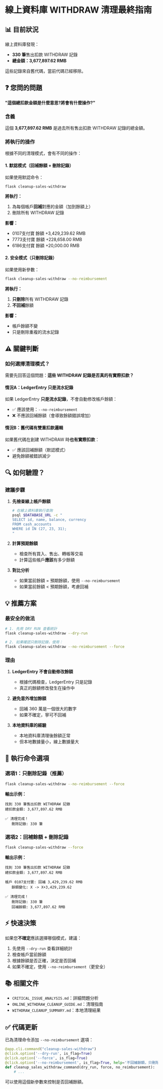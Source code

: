 # 線上資料庫 WITHDRAW 清理最終指南

## 📊 目前狀況

線上資料庫發現：
- **330 筆**售出扣款 WITHDRAW 記錄
- **總金額：3,677,897.62 RMB**

這些記錄來自舊代碼，當前代碼已經移除。

## ❓ 您問的問題

**"這個總扣款金額是什麼意思?將會有什麼操作?"**

### 含義

這個 **3,677,897.62 RMB** 是過去所有售出扣款 WITHDRAW 記錄的總金額。

### 將執行的操作

根據不同的清理模式，會有不同的操作：

#### 1. 默認模式（回補餘額 + 刪除記錄）

如果使用默認命令：
```bash
flask cleanup-sales-withdraw
```

**將執行：**
1. 為每個帳戶**回補**對應的金額（加到餘額上）
2. 刪除所有 WITHDRAW 記錄

**影響：**
- 0107支付寶 餘額 +3,429,239.62 RMB
- 7773支付寶 餘額 +228,658.00 RMB
- 6186支付寶 餘額 +20,000.00 RMB

#### 2. 安全模式（只刪除記錄）

如果使用新參數：
```bash
flask cleanup-sales-withdraw --no-reimbursement
```

**將執行：**
1. **只刪除**所有 WITHDRAW 記錄
2. **不回補**餘額

**影響：**
- 帳戶餘額不變
- 只是刪除重複的流水記錄

## ⚠️ 關鍵判斷

### 如何選擇清理模式？

需要先回答這個問題：**這些 WITHDRAW 記錄是否真的有實際扣款？**

#### 情況A：LedgerEntry 只是流水記錄

如果 LedgerEntry **只是流水記錄**，不會自動修改帳戶餘額：

- ✅ 應該使用：`--no-reimbursement`
- ❌ 不應該回補餘額（會導致餘額錯誤增加）

#### 情況B：舊代碼有雙重扣款邏輯

如果舊代碼在創建 WITHDRAW 時**也有實際扣款**：

- ✅ 應該回補餘額（默認模式）
- 避免餘額被錯誤減少

## 🔍 如何驗證？

### 建議步驟

1. **先檢查線上帳戶餘額**
   ```bash
   # 在線上資料庫執行查詢
   psql $DATABASE_URL -c "
   SELECT id, name, balance, currency 
   FROM cash_accounts 
   WHERE id IN (27, 23, 31);
   "
   ```

2. **計算預期餘額**
   - 檢查所有買入、售出、轉帳等交易
   - 計算這些帳戶**應該**有多少餘額

3. **對比分析**
   - 如果當前餘額 = 預期餘額，使用 `--no-reimbursement`
   - 如果當前餘額 < 預期餘額，考慮回補

## 💡 推薦方案

### 最安全的做法

```bash
# 1. 先用 DRY RUN 查看統計
flask cleanup-sales-withdraw --dry-run

# 2. 如果確認只刪除記錄，使用：
flask cleanup-sales-withdraw --no-reimbursement --force
```

### 理由

1. **LedgerEntry 不會自動修改餘額**
   - 根據代碼檢查，LedgerEntry 只是記錄
   - 真正的餘額修改發生在操作中

2. **避免意外增加餘額**
   - 回補 360 萬是一個很大的數字
   - 如果不確定，寧可不回補

3. **本地資料庫的經驗**
   - 本地資料庫清理後餘額正常
   - 但本地數據量小，線上數據量大

## 📝 執行命令選項

### 選項1：只刪除記錄（推薦）

```bash
flask cleanup-sales-withdraw --no-reimbursement --force
```

**輸出示例：**
```
找到 330 筆售出扣款 WITHDRAW 記錄
總扣款金額: 3,677,897.62 RMB

✅ 清理完成！
   刪除記錄: 330 筆
```

### 選項2：回補餘額 + 刪除記錄

```bash
flask cleanup-sales-withdraw --force
```

**輸出示例：**
```
找到 330 筆售出扣款 WITHDRAW 記錄
總扣款金額: 3,677,897.62 RMB

帳戶 0107支付寶: 回補 3,429,239.62 RMB
   餘額變化: X -> X+3,429,239.62

✅ 清理完成！
   刪除記錄: 330 筆
   回補餘額: 3,677,897.62 RMB
```

## ⚡ 快速決策

如果您**不確定**應該選擇哪個模式，建議：

1. 先使用 `--dry-run` 查看詳細統計
2. 檢查帳戶當前餘額
3. 根據餘額是否正確，決定是否回補
4. 如果不確定，使用 `--no-reimbursement`（更安全）

## 📚 相關文件

- `CRITICAL_ISSUE_ANALYSIS.md`：詳細問題分析
- `ONLINE_WITHDRAW_CLEANUP_GUIDE.md`：清理指南
- `WITHDRAW_CLEANUP_SUMMARY.md`：本地清理結果

## ✅ 代碼更新

已為清理命令添加 `--no-reimbursement` 選項：

```python
@app.cli.command("cleanup-sales-withdraw")
@click.option('--dry-run', is_flag=True)
@click.option('--force', is_flag=True)
@click.option('--no-reimbursement', is_flag=True, help='不回補餘額，只刪除記錄')
def cleanup_sales_withdraw_command(dry_run, force, no_reimbursement):
    # ...
```

可以使用這個新參數來控制是否回補餘額。

